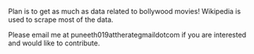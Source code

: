 Plan is to get as much as data related to bollywood movies!
Wikipedia is used to scrape most of the data.

Please email me at puneeth019attherategmaildotcom if you are interested and would like to contribute.
